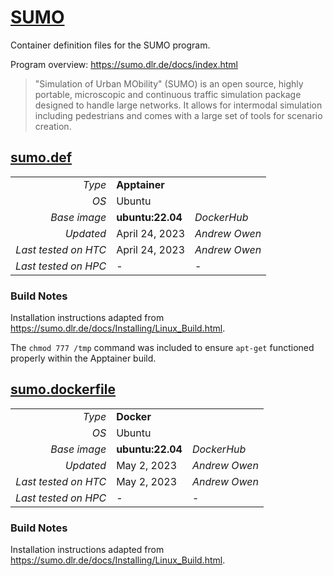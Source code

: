 # [SUMO](/software/SUMO)

Container definition files for the SUMO program.

Program overview: https://sumo.dlr.de/docs/index.html

> "Simulation of Urban MObility" (SUMO) is an open source, highly portable, microscopic and continuous 
> traffic simulation package designed to handle large networks. It allows for intermodal simulation 
> including pedestrians and comes with a large set of tools for scenario creation.

## [sumo.def](sumo.def)

| | | |
| ---: | :--- | :--- |
| *Type* | **Apptainer** | |
| *OS* | Ubuntu | |
| *Base image* | **ubuntu:22.04** | *DockerHub* |
| *Updated* | April 24, 2023 | *Andrew Owen* |
| *Last tested on HTC* | April 24, 2023 | *Andrew Owen* |
| *Last tested on HPC* | - | - |

### Build Notes

Installation instructions adapted from https://sumo.dlr.de/docs/Installing/Linux_Build.html.

The `chmod 777 /tmp` command was included to ensure `apt-get` functioned properly within the Apptainer build.

## [sumo.dockerfile](sumo.dockerfile)

| | | |
| ---: | :--- | :--- |
| *Type* | **Docker** | |
| *OS* | Ubuntu | |
| *Base image* | **ubuntu:22.04** | *DockerHub* |
| *Updated* | May 2, 2023 | *Andrew Owen* |
| *Last tested on HTC* | May 2, 2023 | *Andrew Owen* |
| *Last tested on HPC* | - | - |

### Build Notes

Installation instructions adapted from https://sumo.dlr.de/docs/Installing/Linux_Build.html.
